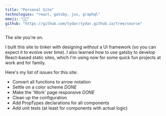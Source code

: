 ```yaml
---
title: "Personal Site"
technologies: "react, gatsby, jss, graphql"
emoji: "👨‍💻"
github: "https://github.com/tydar/tydar.github.io/tree/source"
---
```


The site you're on. <!-- end -->

I built this site to tinker with designing *without* a UI framework (so you can expect it to evolve over time). I also learned how to use gatsby to develop
React-based static sites, which I'm using now for some quick fun projects at work and for family.

Here's my list of issues for this site:
* Convert all functions to arrow notation
* Settle on a color scheme *DONE*
* Make the 'Work' page responsive *DONE*
* Clean up the configuration
* Add PropTypes declarations for all components
* Add unit tests (at least for components with actual logic)
